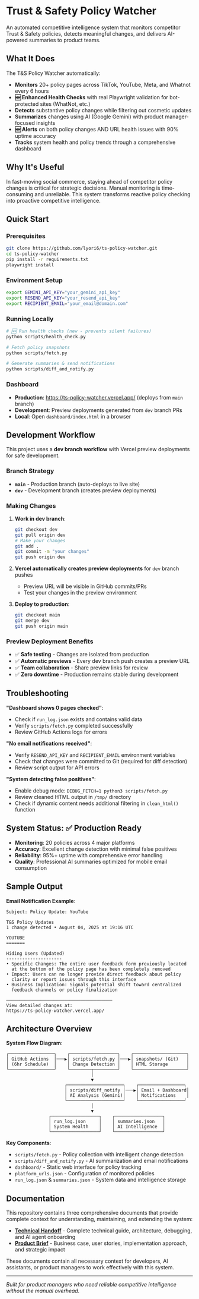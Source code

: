 # Trust & Safety Policy Watcher

An automated competitive intelligence system that monitors competitor Trust & Safety policies, detects meaningful changes, and delivers AI-powered summaries to product teams.

## What It Does

The T&S Policy Watcher automatically:
- **Monitors** 20+ policy pages across TikTok, YouTube, Meta, and Whatnot every 6 hours
- **🆕 Enhanced Health Checks** with real Playwright validation for bot-protected sites (WhatNot, etc.)
- **Detects** substantive policy changes while filtering out cosmetic updates  
- **Summarizes** changes using AI (Google Gemini) with product manager-focused insights
- **🆕 Alerts** on both policy changes AND URL health issues with 90% uptime accuracy
- **Tracks** system health and policy trends through a comprehensive dashboard

## Why It's Useful

In fast-moving social commerce, staying ahead of competitor policy changes is critical for strategic decisions. Manual monitoring is time-consuming and unreliable. This system transforms reactive policy checking into proactive competitive intelligence.

## Quick Start

### Prerequisites
```bash
git clone https://github.com/lyori6/ts-policy-watcher.git
cd ts-policy-watcher
pip install -r requirements.txt
playwright install
```

### Environment Setup
```bash
export GEMINI_API_KEY="your_gemini_api_key"
export RESEND_API_KEY="your_resend_api_key" 
export RECIPIENT_EMAIL="your_email@domain.com"
```

### Running Locally
```bash
# 🆕 Run health checks (new - prevents silent failures)
python scripts/health_check.py

# Fetch policy snapshots
python scripts/fetch.py

# Generate summaries & send notifications  
python scripts/diff_and_notify.py
```

### Dashboard
- **Production**: https://ts-policy-watcher.vercel.app/ (deploys from `main` branch)
- **Development**: Preview deployments generated from `dev` branch PRs
- **Local**: Open `dashboard/index.html` in a browser

## Development Workflow

This project uses a **dev branch workflow** with Vercel preview deployments for safe development.

### Branch Strategy
- **`main`** - Production branch (auto-deploys to live site)
- **`dev`** - Development branch (creates preview deployments)

### Making Changes
1. **Work in dev branch**:
   ```bash
   git checkout dev
   git pull origin dev
   # Make your changes
   git add .
   git commit -m "your changes"
   git push origin dev
   ```

2. **Vercel automatically creates preview deployments** for `dev` branch pushes
   - Preview URL will be visible in GitHub commits/PRs
   - Test your changes in the preview environment

3. **Deploy to production**:
   ```bash
   git checkout main
   git merge dev
   git push origin main
   ```

### Preview Deployment Benefits
- ✅ **Safe testing** - Changes are isolated from production
- ✅ **Automatic previews** - Every dev branch push creates a preview URL
- ✅ **Team collaboration** - Share preview links for review
- ✅ **Zero downtime** - Production remains stable during development

## Troubleshooting

**"Dashboard shows 0 pages checked"**:
- Check if `run_log.json` exists and contains valid data
- Verify `scripts/fetch.py` completed successfully
- Review GitHub Actions logs for errors

**"No email notifications received"**:
- Verify `RESEND_API_KEY` and `RECIPIENT_EMAIL` environment variables
- Check that changes were committed to Git (required for diff detection)
- Review script output for API errors

**"System detecting false positives"**:
- Enable debug mode: `DEBUG_FETCH=1 python3 scripts/fetch.py`
- Review cleaned HTML output in `/tmp/` directory
- Check if dynamic content needs additional filtering in `clean_html()` function

## System Status: ✅ Production Ready

- **Monitoring**: 20 policies across 4 major platforms
- **Accuracy**: Excellent change detection with minimal false positives
- **Reliability**: 95%+ uptime with comprehensive error handling
- **Quality**: Professional AI summaries optimized for mobile email consumption

## Sample Output

**Email Notification Example**:
```
Subject: Policy Update: YouTube

T&S Policy Updates
1 change detected • August 04, 2025 at 19:16 UTC

YOUTUBE
=======

Hiding Users (Updated)
---------------------
• Specific Changes: The entire user feedback form previously located 
  at the bottom of the policy page has been completely removed
• Impact: Users can no longer provide direct feedback about policy 
  clarity or report issues through this interface
• Business Implication: Signals potential shift toward centralized 
  feedback channels or policy finalization

────────────────────────────────────────
View detailed changes at:
https://ts-policy-watcher.vercel.app/
```

## Architecture Overview

**System Flow Diagram**:
```
┌─────────────────┐    ┌──────────────────┐    ┌────────────────────┐
│ GitHub Actions  │───▶│ scripts/fetch.py │───▶│ snapshots/ (Git)   │
│ (6hr Schedule)  │    │ Change Detection │    │ HTML Storage       │
└─────────────────┘    └────────┬─────────┘    └────────────────────┘
                                │
                                ▼
                      ┌─────────────────────┐    ┌─────────────────┐
                      │ scripts/diff_notify │───▶│ Email + Dashboard│
                      │ AI Analysis (Gemini)│    │ Notifications    │
                      └─────────────────────┘    └─────────────────┘
                                │
                                ▼
                ┌──────────────────┐    ┌──────────────────┐
                │ run_log.json     │    │ summaries.json   │
                │ System Health    │    │ AI Intelligence  │
                └──────────────────┘    └──────────────────┘
```

**Key Components**:
- `scripts/fetch.py` - Policy collection with intelligent change detection
- `scripts/diff_and_notify.py` - AI summarization and email notifications  
- `dashboard/` - Static web interface for policy tracking
- `platform_urls.json` - Configuration of monitored policies
- `run_log.json` & `summaries.json` - System data and intelligence storage

## Documentation

This repository contains three comprehensive documents that provide complete context for understanding, maintaining, and extending the system:

- **[Technical Handoff](TECHNICAL_HANDOFF.md)** - Complete technical guide, architecture, debugging, and AI agent onboarding
- **[Product Brief](PRODUCT_BRIEF.md)** - Business case, user stories, implementation approach, and strategic impact

These documents contain all necessary context for developers, AI assistants, or product managers to work effectively with this system.

---

*Built for product managers who need reliable competitive intelligence without the manual overhead.*